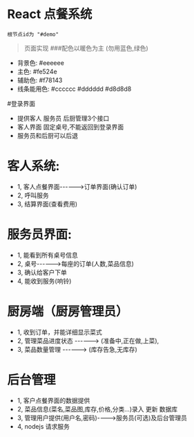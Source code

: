 # React 点餐系统

`根节点id为 "#demo" `


>页面实现
###配色以暖色为主 (勿用蓝色,绿色)
+ 背景色: #eeeeee
+ 主色: #fe524e
+ 辅助色: #f78143
+ 线条能用色: #cccccc #dddddd #d8d8d8


#登录界面
+ 提供客人 服务员 后厨管理3个接口
+ 客人界面 固定桌号,不能返回到登录界面
+ 服务员和后厨可以后退

# 客人系统:
+ 1, 客人点餐界面------>订单界面(确认订单)
+ 2, 呼叫服务
+ 3, 结算界面(查看费用)


# 服务员界面:
+ 1, 能看到所有桌号信息
+ 2, 桌号------>每座的订单(人数,菜品信息)
+ 3, 确认给客户下单
+ 4, 能收到服务(响铃)


# 厨房端（厨房管理员）
+ 1, 收到订单，并能详细显示菜式
+ 2, 管理菜品进度状态  ------> (准备中,正在做,上菜),
+ 3, 菜品数量管理 ------> (库存告急,无库存)

# 后台管理
+ 1, 客户点餐界面的数据提供
+ 2, 菜品信息(菜名,菜品图,库存,价格,分类...)录入 更新 数据库
+ 3, 管理用户提供(用户名,密码)---->服务员(可选)及后台管理员
+ 4, nodejs 请求服务


